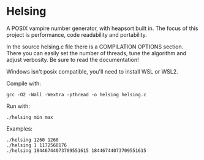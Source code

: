 # Helsing
A POSIX vampire number generator, with heapsort built in.
The focus of this project is performance, code readability and portability.

In the source helsing.c file there is a COMPILATION OPTIONS section.
There you can easily set the number of threads, tune the algorithm and adjust verbosity.
Be sure to read the documentation!

Windows isn't posix compatible, you'll need to install WSL or WSL2.

Compile with:
```
gcc -O2 -Wall -Wextra -pthread -o helsing helsing.c
```
Run with: 
```
./helsing min max
```
Examples:
```
./helsing 1260 1260
./helsing 1 1172560176
./helsing 18446744073709551615 18446744073709551615
```

